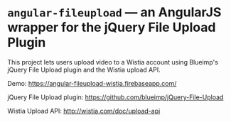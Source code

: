 # `angular-fileupload` — an AngularJS wrapper for the jQuery File Upload Plugin

This project lets users upload video to a Wistia account using Blueimp's jQuery File Upload plugin and the Wistia upload API.

Demo:
https://angular-fileupload-wistia.firebaseapp.com/

jQuery File Upload plugin:
https://github.com/blueimp/jQuery-File-Upload

Wistia Upload API:
http://wistia.com/doc/upload-api
